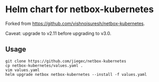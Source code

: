 # Helm chart for netbox-kubernetes

Forked from https://github.com/vishnoisuresh/netbox-kubernetes.

Caveat: upgrade to v2.11 before upgrading to v3.0.

## Usage

```
git clone https://github.com/jiegec/netbox-kubernetes
cp netbox-kubernetes/values.yaml .
vim values.yaml
helm upgrade netbox netbox-kubernetes --install -f values.yaml
```
